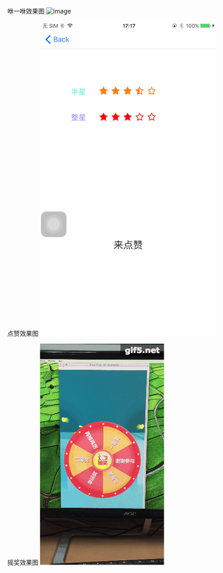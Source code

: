 咻一咻效果图
![image](https://github.com/HunterNotes/CCAnimation/blob/master/CCAnimation/Resource/%E5%92%BB%E4%B8%80%E5%92%BB%E6%95%88%E6%9E%9C%E5%9B%BE.gif)

点赞效果图
![image](https://github.com/HunterNotes/CCAnimation/blob/master/CCAnimation/Resource/%E7%82%B9%E8%B5%9E%E6%95%88%E6%9E%9C%E5%9B%BE.PNG)

摇奖效果图
![image](https://github.com/HunterNotes/CCAnimation/blob/master/CCAnimation/Resource/%E6%91%87%E5%A5%96%E6%95%88%E6%9E%9C%E5%9B%BE.gif)
